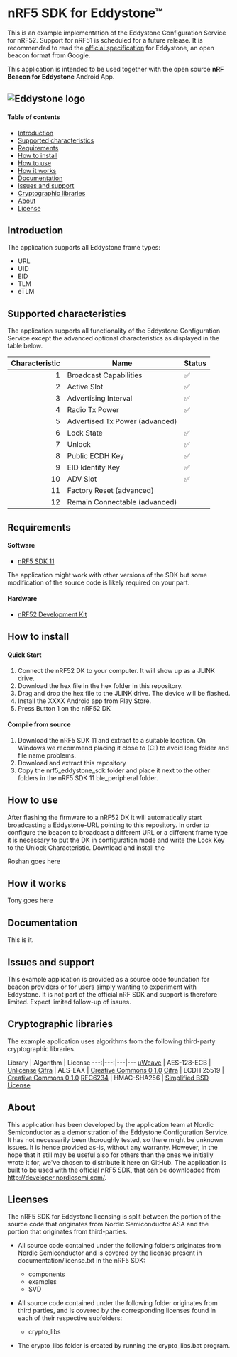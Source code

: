 # nRF5 SDK for Eddystone™

This is an example implementation of the Eddystone Configuration Service for nRF52. Support for nRF51 is scheduled for a future release. It is recommended to read the [official specification](https://github.com/google/eddystone) for Eddystone, an open beacon format from Google.

This application is intended to be used together with the open source **nRF Beacon for Eddystone** Android App.


![Eddystone logo][eddystone-logo]
 ---
#### Table of contents
* [Introduction](#introduction)
* [Supported characteristics](#supported-characteristics)
* [Requirements](#requirements)
* [How to install](#how-to-install)
* [How to use](#how-to-use)
* [How it works](#how-it-works)
* [Documentation](#documentation)
* [Issues and support](#how-it-works)
* [Cryptographic libraries](#cryptographic-libraries)
* [About](#about)
* [License](#license)

## Introduction
The application supports all Eddystone frame types:
* URL
* UID
* EID
* TLM
* eTLM

## Supported characteristics
The application supports all functionality of the Eddystone Configuration Service except the advanced optional characteristics as displayed in the table below.

Characteristic | Name | Status
---:|---|---
1 | Broadcast Capabilities | :white_check_mark:
2 | Active Slot | :white_check_mark:
3 | Advertising Interval | :white_check_mark:
4 | Radio Tx Power | :white_check_mark:
5 | Advertised Tx Power (advanced) |
6 | Lock State | :white_check_mark:
7 | Unlock | :white_check_mark:
8 | Public ECDH Key | :white_check_mark:
9 | EID Identity Key | :white_check_mark:
10 | ADV Slot | :white_check_mark:
11 | Factory Reset (advanced) |
12 | Remain Connectable (advanced) |


## Requirements

#### Software
* [nRF5 SDK 11](http://developer.nordicsemi.com/nRF5_SDK/nRF5_SDK_v11.x.x/)

The application might work with other versions of the SDK but some modification of the source code is likely required on your part.

#### Hardware
* [nRF52 Development Kit](https://octopart.com/nrf52-dk-nordic+semiconductor-67145952)

## How to install
#### Quick Start
1. Connect the nRF52 DK to your computer. It will show up as a JLINK drive.
2. Download the hex file in the hex folder in this repository.
3. Drag and drop the hex file to the JLINK drive. The device will be flashed.
4. Install the XXXX Android app from Play Store.
5. Press Button 1 on the nRF52 DK

#### Compile from source
1. Download the nRF5 SDK 11 and extract to a suitable location. On Windows we recommend placing it close to (C:) to avoid long folder and file name problems.
2. Download and extract this repository
3. Copy the nrf5_eddystone_sdk folder and place it next to the other folders in the nRF5 SDK 11 ble_peripheral folder.

## How to use
After flashing the firmware to a nRF52 DK it will automatically start broadcasting a Eddystone-URL pointing to this repository. In order to configure the beacon to broadcast a different URL or a different frame type it is necessary to put the DK in configuration mode and write the Lock Key to the Unlock Characteristic. Download and install the

Roshan goes here


## How it works
Tony goes here

## Documentation
This is it.

## Issues and support
This example application is provided as a source code foundation for beacon providers or for users simply wanting to experiment with Eddystone. It is not part of the official nRF SDK and support is therefore limited. Expect limited follow-up of issues.

## Cryptographic libraries
The example application uses algorithms from the following third-party cryptographic libraries.

Library | Algorithm | License
---:|---:|---|---
[uWeave](https://weave.googlesource.com/weave/libuweave) | AES-128-ECB |  [Unlicense](http://unlicense.org/)
[Cifra](https://github.com/ctz/cifra/tree/a4c29ed77990c8427e7cb8aabf3162e99c1e5daa) | AES-EAX |  [Creative Commons 0 1.0](https://creativecommons.org/publicdomain/zero/1.0/)
[Cifra](https://github.com/ctz/cifra/tree/a4c29ed77990c8427e7cb8aabf3162e99c1e5daa) | ECDH 25519 | [Creative Commons 0 1.0](https://creativecommons.org/publicdomain/zero/1.0/)
[RFC6234](https://github.com/massar/rfc6234) | HMAC-SHA256 | [Simplified BSD License](https://en.wikipedia.org/wiki/BSD_licenses#2-clause_license_.28.22Simplified_BSD_License.22_or_.22FreeBSD_License.22.29)



## About
This application has been developed by the application team at Nordic Semiconductor as a demonstration of the Eddystone Configuration Service. It has not necessarily been thoroughly tested, so there might be unknown issues. It is hence provided as-is, without any warranty. However, in the hope that it still may be useful also for others than the ones we initially wrote it for, we've chosen to distribute it here on GitHub. The application is built to be used with the official nRF5 SDK, that can be downloaded from http://developer.nordicsemi.com/.

## Licenses
The nRF5 SDK for Eddystone licensing is split between the portion of the source code that
originates from Nordic Semiconductor ASA and the
portion that originates from third-parties.

* All source code contained under the following folders originates from Nordic
  Semiconductor and is covered by the license present
  in documentation/license.txt in the nRF5 SDK:

    - components
    - examples
    - SVD

* All source code contained under the following folder originates from third
  parties, and is covered by the corresponding licenses found in each of their
  respective subfolders:

    - crypto_libs

* The crypto_libs folder is created by running the crypto_libs.bat program.

[eddystone-logo]: https://github.com/google/eddystone/blob/master/branding/assets/png/EddyStone_final-01.png

